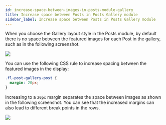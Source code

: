 ```yaml
---
id: increase-space-between-images-in-posts-module-gallery
title: Increase space between Posts in Posts Gallery module
sidebar_label: Increase space between Posts in Posts Gallery module
---
```


When you choose the Gallery layout style in the Posts module, by default there
is no space between the featured images for each Post in the gallery, such as
in the following screenshot.

![](/img/how-to-tips-space-in-post-gallery-1.png)

You can use the following CSS rule to increase spacing between the featured
images in the display:

```css
.fl-post-gallery-post {
  margin: 20px;
}
```

Increasing to a `20px` margin separates the space between images as shown in
the following screenshot. You can see that the increased margins can also lead
to different break points in the rows.

![](/img/how-to-tips-space-in-post-gallery-2.png)
